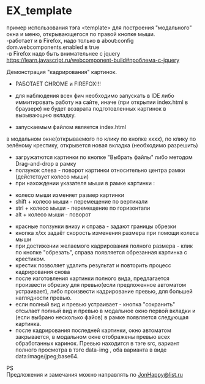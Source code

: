 # EX_template
пример использования тэга  &lt;template&gt; для построения "модального" окна и меню, открывающегося
по правой кнопке мыши.<br>
-работает и в Firefox, надо только в about:config    dom.webcomponents.enabled  в true<br>
-в Firefox надо быть внимательнее с jquery https://learn.javascript.ru/webcomponent-build#проблема-с-jquery

Демонстрация "кадрирования" картинок.

- РАБОТАЕТ СHROME и FIREFOX!!!


- для наблюдения всех фич необходимо запускать в IDE либо иммитировать работу на сайте, иначе (при открытии index.html в браузере)
 не будет возврата подготовленных картинок в вызывающню вкладку.

- запускаемым файлом является index.html

в модальном окне(открываемого по клику по кнопке хххх), по клику по зелёному крестику, открывется новая вкладка (необходимо разрешить)
- загружатются картинки по кнопке "Выбрать файлы" либо методом Drag-and-drop в рамку
- ползунок слева - поворот картинки относительно центра рамки (дейстствует колесо мыши)
- при нахождении указателя мыши в рамке картинки :
* колесо мыши изменяет размер картинки
* shift + колесо мыши - перемещение по вертикали
* strl + колесо мыши - перемещение по горизонтали
* alt + колесо мыши - поворот
- красные ползунки внизу и справа - задают границы обрезки
- кнопка x/xx задаёт скорость изменения размера при помощи колеса мыши
- при достижении желаемого кадрирования полного размера - клик по кнопке "обрезать", справа появляется обрезанная картинка с крестиком.
- крестик позволяет удалить результат и повторить процесс кадрирования снова
- после изготовления картинки полного вида, предлагается произвести обрезку для превью(если предложенное автоматом устраивает), либо произвести кадрирование превью, для большей наглядности превью.
- если полный вид и превью устраивает - кнопка "сохранить" отсылает полный вид и превью в модальное окно первой вкладки и (если выбрано несколько файов) в рамке появляется следующая картинка.
- после кадрирования последней картинки, окно автоматом закрывается, в модальном окне отображены превью всех обработанных каринок. Превью находится в тэге src, вариант полного просмотра
в тэге data-img , оба варианта в виде data:image/jpeg;base64.

PS<br>
Предложения и замечания можно направлять по JonHappy@list.ru
